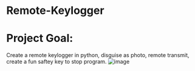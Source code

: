 # Remote-Keylogger
# Project Goal:
Create a remote keylogger in python, disguise as photo, remote transmit, create a fun saftey key to stop program.
![image](https://github.com/user-attachments/assets/81b0db2c-8324-4476-9884-4760633badec)


